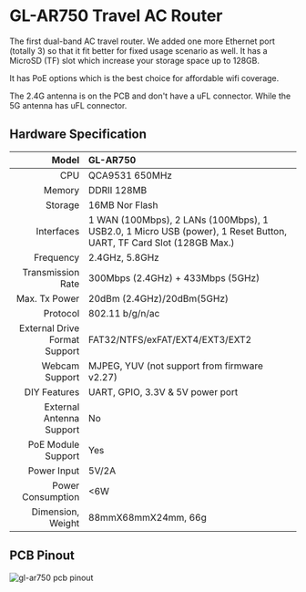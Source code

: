 #  GL-AR750 Travel AC Router



The first dual-band AC travel router. We added one more Ethernet port (totally 3) so that it fit better for fixed usage scenario as well. It has a MicroSD (TF) slot which increase your storage space up to 128GB.

It has PoE options which is the best choice for affordable wifi coverage.

The 2.4G antenna is on the PCB and don't have a uFL connector. While the 5G antenna has uFL connector.



## Hardware Specification

|                         Model | GL-AR750                                 |
| ----------------------------: | :--------------------------------------- |
|                           CPU | QCA9531 650MHz                           |
|                        Memory | DDRII 128MB                              |
|                       Storage | 16MB Nor Flash                           |
|                    Interfaces | 1 WAN (100Mbps), 2 LANs (100Mbps), 1 USB2.0, 1 Micro USB (power), 1 Reset Button, UART, TF Card Slot (128GB Max.) |
|                     Frequency | 2.4GHz, 5.8GHz                           |
|             Transmission Rate | 300Mbps (2.4GHz) + 433Mbps (5GHz)        |
|                 Max. Tx Power | 20dBm (2.4GHz)/20dBm(5GHz)               |
|                      Protocol | 802.11 b/g/n/ac                          |
| External Drive Format Support | FAT32/NTFS/exFAT/EXT4/EXT3/EXT2          |
|                Webcam Support | MJPEG, YUV (not support from firmware v2.27) |
|                  DIY Features | UART, GPIO, 3.3V & 5V power port         |
|      External Antenna Support | No                                       |
|            PoE Module Support | Yes                                      |
|                   Power Input | 5V/2A                                    |
|             Power Consumption | <6W                                      |
|             Dimension, Weight | 88mmX68mmX24mm, 66g                      |



## PCB Pinout

![gl-ar750 pcb pinout](https://static.gl-inet.com/docs/en/2.x/hardware/ar750/src/AR750-V1.0-PINOUT-1.jpg) 







